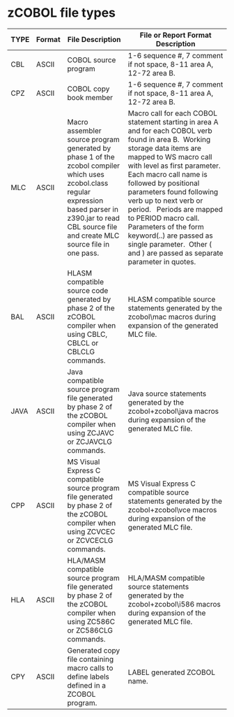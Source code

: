 # zCOBOL file types

TYPE | Format | File Description       | File or Report Format Description
-----|--------|------------------------|---
CBL  | ASCII  | COBOL source program   | 1-6 sequence #, 7 comment if not space, 8-11 area A, 12-72 area B.
CPZ  | ASCII  | COBOL copy book member | 1-6 sequence #, 7 comment if not space, 8-11 area A, 12-72 area B.
MLC  | ASCII  | Macro assembler source program generated by phase 1 of the zcobol compiler which uses zcobol.class regular expression based parser in z390.jar to read CBL source file and create MLC source file in one pass. | Macro call for each COBOL statement starting in area A and for each COBOL verb found in area B.  Working storage data items are mapped to WS macro call with level as first parameter.  Each macro call name is followed by positional  parameters found following verb up to next verb or period.   Periods are mapped to PERIOD macro call.  Parameters of the form keyword(..) are passed as single parameter.  Other ( and ) are passed as separate parameter in quotes.
BAL  | ASCII  | HLASM compatible source code generated by phase 2 of the zCOBOL compiler when using CBLC, CBLCL or CBLCLG commands.|HLASM compatible source statements generated by the zcobol\mac macros during expansion of the generated MLC file.
JAVA | ASCII  | Java compatible source program file generated by phase 2 of the zCOBOL compiler when using ZCJAVC or ZCJAVCLG commands.|Java source statements generated by the zcobol+zcobol\java macros during expansion of the generated MLC file.
CPP  | ASCII  | MS Visual Express C compatible source program file generated by phase 2 of the zCOBOL compiler when using ZCVCEC or ZCVCECLG commands.| MS Visual Express C compatible source statements generated by the zcobol+zcobol\vce macros during expansion of the generated MLC file.
HLA  | ASCII  | HLA/MASM compatible source program file generated by phase 2 of the zCOBOL compiler when using ZC586C or ZC586CLG commands.|HLA/MASM compatible source statements generated by the zcobol+zcobol\i586 macros during expansion of the generated MLC file.
CPY|ASCII| Generated copy file containing macro calls to define labels defined in a ZCOBOL program.| LABEL generated ZCOBOL name.
